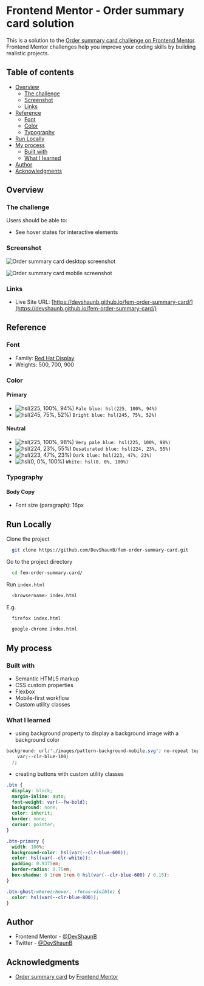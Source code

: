 # Frontend Mentor - Order summary card solution

This is a solution to the [Order summary card challenge on Frontend Mentor](https://www.frontendmentor.io/challenges/order-summary-component-QlPmajDUj). Frontend Mentor challenges help you improve your coding skills by building realistic projects.

## Table of contents

- [Overview](#overview)
  - [The challenge](#the-challenge)
  - [Screenshot](#screenshot)
  - [Links](#links)
- [Reference](#reference)
  - [Font](#font)
  - [Color](#color)
  - [Typography](#typography)
- [Run Locally](#run-locally)
- [My process](#my-process)
  - [Built with](#built-with)
  - [What I learned](#what-i-learned)
- [Author](#author)
- [Acknowledgments](#acknowledgments)

## Overview

### The challenge

Users should be able to:

- See hover states for interactive elements

### Screenshot

![Order summary card desktop screenshot](https://devshaunb.github.io/fem-order-summary-card/screenshots/desktop.png)

![Order summary card mobile screenshot](https://devshaunb.github.io/fem-order-summary-card/screenshots/mobile.png)

### Links

- Live Site URL: [https://devshaunb.github.io/fem-order-summary-card/](https://devshaunb.github.io/fem-order-summary-card/)

## Reference

### Font

- Family: [Red Hat Display](https://fonts.google.com/specimen/Red+Hat+Display)
- Weights: 500, 700, 900

### Color

#### Primary

- ![hsl(225, 100%, 94%)](https://via.placeholder.com/10/e0e8ff?text=+) `Pale blue: hsl(225, 100%, 94%)`
- ![hsl(245, 75%, 52%)](https://via.placeholder.com/10/3829e0?text=+) `Bright blue: hsl(245, 75%, 52%)`

#### Neutral

- ![hsl(225, 100%, 98%)](https://via.placeholder.com/10/f5f7ff?text=+) `Very pale blue: hsl(225, 100%, 98%)`
- ![hsl(224, 23%, 55%)](https://via.placeholder.com/10/7280a7?text=+) `Desaturated blue: hsl(224, 23%, 55%)`
- ![hsl(223, 47%, 23%)](https://via.placeholder.com/10/1f2f56?text=+) `Dark blue: hsl(223, 47%, 23%)`
- ![hsl(0, 0%, 100%)](https://via.placeholder.com/10/ffffff?text=+) `White: hsl(0, 0%, 100%)`

### Typography

#### Body Copy

- Font size (paragraph): 16px

## Run Locally

Clone the project

```bash
  git clone https://github.com/DevShaunB/fem-order-summary-card.git
```

Go to the project directory

```bash
  cd fem-order-summary-card/
```

Run `index.html`

```bash
  <browsername> index.html
```

E.g.

```bash
  firefox index.html
```

```bash
  google-chrome index.html
```

## My process

### Built with

- Semantic HTML5 markup
- CSS custom properties
- Flexbox
- Mobile-first workflow
- Custom utility classes

### What I learned

- using background property to display a background image with a background color

```css
background: url('./images/pattern-background-mobile.svg') no-repeat top center, hsl(
    var(--clr-blue-100)
  );
```

- creating buttons with custom utility classes

```css
.btn {
  display: block;
  margin-inline: auto;
  font-weight: var(--fw-bold);
  background: none;
  color: inherit;
  border: none;
  cursor: pointer;
}

.btn-primary {
  width: 100%;
  background-color: hsl(var(--clr-blue-600));
  color: hsl(var(--clr-white));
  padding: 0.9375em;
  border-radius: 0.75em;
  box-shadow: 0 1rem 1rem 0 hsl(var(--clr-blue-600) / 0.15);
}

.btn-ghost:where(:hover, :focus-visible) {
  color: hsl(var(--clr-blue-800));
}
```

## Author

- Frontend Mentor - [@DevShaunB](https://www.frontendmentor.io/profile/DevShaunB)
- Twitter - [@DevShaunB](https://www.twitter.com/DevShaunB)

## Acknowledgments

- [Order summary card](https://www.frontendmentor.io/challenges/order-summary-component-QlPmajDUj) by [Frontend Mentor](https://www.frontendmentor.io/)
